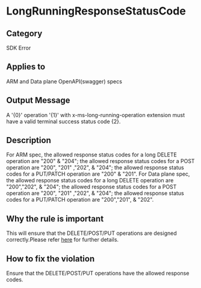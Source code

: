 # LongRunningResponseStatusCode

## Category

SDK Error

## Applies to

ARM and Data plane OpenAPI(swagger) specs

## Output Message

A '{0}' operation '{1}' with x-ms-long-running-operation extension must have a valid terminal success status code {2}.

## Description

For ARM spec, the allowed response status codes for a long DELETE operation are "200" & "204"; the allowed response status codes for a POST operation are "200", "201" ,"202", & "204"; the allowed response status codes for a PUT/PATCH operation are "200" & "201".
For Data plane spec, the allowed response status codes for a long DELETE operation are "200","202", & "204"; the allowed response status codes for a POST operation are "200", "201" ,"202", & "204"; the allowed response status codes for a PUT/PATCH operation are "200","201", & "202".

## Why the rule is important

This will ensure that the DELETE/POST/PUT operations are designed correctly.Please refer [here](https://github.com/Azure/autorest/tree/main/docs/extensions.md#x-ms-long-running-operation) for further details.

## How to fix the violation

Ensure that the DELETE/POST/PUT operations have the allowed response codes.
